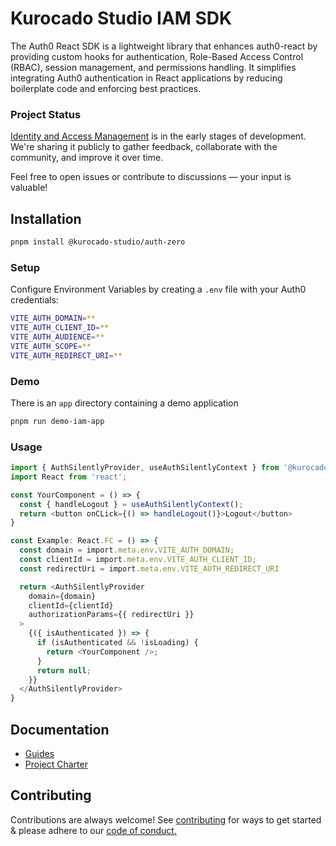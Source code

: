 # Kurocado Studio IAM SDK

The Auth0 React SDK is a lightweight library that enhances auth0-react by providing custom hooks for
authentication, Role-Based Access Control (RBAC), session management, and permissions handling. It
simplifies integrating Auth0 authentication in React applications by reducing boilerplate code and
enforcing best practices.

### Project Status

[Identity and Access Management](https://kurocado.youtrack.cloud/articles/PLA-A-15/Identity-and-Access-Management)
is in the early stages of development. We're sharing it publicly to gather feedback, collaborate
with the community, and improve it over time.

Feel free to open issues or contribute to discussions — your input is valuable!

## Installation

```bash
pnpm install @kurocado-studio/auth-zero
```

### Setup

Configure Environment Variables by creating a `.env` file with your Auth0 credentials:

```bash
VITE_AUTH_DOMAIN=**
VITE_AUTH_CLIENT_ID=**
VITE_AUTH_AUDIENCE=**
VITE_AUTH_SCOPE=**
VITE_AUTH_REDIRECT_URI=**
```

### Demo

There is an `app` directory containing a demo application

```bash
pnpm run demo-iam-app
```

### Usage

```typescript jsx
import { AuthSilentlyProvider, useAuthSilentlyContext } from '@kurocado-studio/auth-zero';
import React from 'react';

const YourComponent = () => {
  const { handleLogout } = useAuthSilentlyContext();
  return <button onCLick={() => handleLogout()}>Logout</button>
}

const Example: React.FC = () => {
  const domain = import.meta.env.VITE_AUTH_DOMAIN;
  const clientId = import.meta.env.VITE_AUTH_CLIENT_ID;
  const redirectUri = import.meta.env.VITE_AUTH_REDIRECT_URI

  return <AuthSilentlyProvider
    domain={domain}
    clientId={clientId}
    authorizationParams={{ redirectUri }}
  >
    {({ isAuthenticated }) => {
      if (isAuthenticated && !isLoading) {
        return <YourComponent />;
      }
      return null;
    }}
  </AuthSilentlyProvider>
}
```

## Documentation

- [Guides](https://kurocado.youtrack.cloud/articles/STY-A-4/Guides)
- [Project Charter](https://kurocado.youtrack.cloud/articles/STY-A-1/Project-Charter)

## Contributing

Contributions are always welcome! See
[contributing](https://kurocado.youtrack.cloud/articles/PLA-A-9/Contributing) for ways to get
started & please adhere to our
[code of conduct.](https://kurocado.youtrack.cloud/articles/PLA-A-10/Code-of-Conduct)
